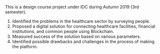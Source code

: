 This is a design course project under IDC during Autumn 2019 (3rd semester).

1. Identified the problems in the healthcare sector by surveying people.
2. Proposed a digital solution for connecting healthcare facilities, financial institutions, and common people using Blockchain.
3. Measured success of the solution based on various parameters.
4. Identified possible drawbacks and challenges in the process of making the platform.
